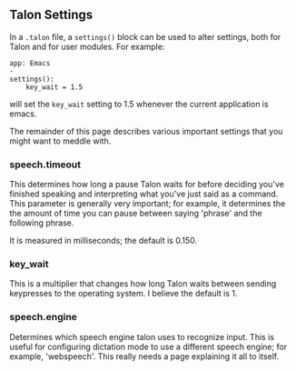 ## Talon Settings

In a `.talon` file, a `settings()` block can be used to alter settings, both for Talon and for user modules. For example:

```
app: Emacs
-
settings():
    key_wait = 1.5
```

will set the `key_wait` setting to 1.5 whenever the current application is emacs.

The remainder of this page describes various important settings that you might want to meddle with.

### speech.timeout

This determines how long a pause Talon waits for before deciding you've finished speaking and interpreting what you've just said as a command. This parameter is generally very important; for example, it determines the the amount of time you can pause between saying 'phrase' and the following phrase.

It is measured in milliseconds; the default is 0.150.

### key_wait

This is a multiplier that changes how long Talon waits between sending keypresses to the operating system. I believe the default is 1.

### speech.engine

Determines which speech engine talon uses to recognize input. This is useful for configuring dictation mode to use a different speech engine; for example, 'webspeech'. This really needs a page explaining it all to itself.
